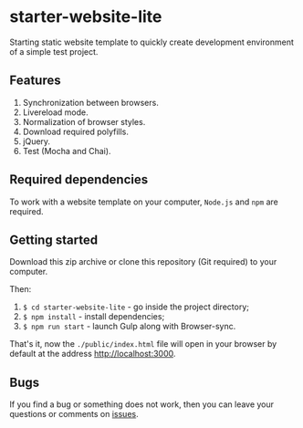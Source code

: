 # starter-website-lite
Starting static website template to quickly create development environment of a simple test project.
## Features
1. Synchronization between browsers.
2. Livereload mode.
3. Normalization of browser styles.
4. Download required polyfills.
5. jQuery.
6. Test (Mocha and Chai).
## Required dependencies
To work with a website template on your computer, `Node.js` and `npm` are required.
## Getting started
Download this zip archive or clone this repository (Git required) to your computer.

Then:
1. `$ cd starter-website-lite` - go inside the project directory;
2. `$ npm install` - install dependencies;
3. `$ npm run start` - launch Gulp along with Browser-sync.

That's it, now the `./public/index.html` file will open in your browser by default at the address [http://localhost:3000](http://localhost:3000).
## Bugs
If you find a bug or something does not work, then you can leave your questions or comments on [issues](https://github.com/ecmatonix/starter-website-lite/issues).